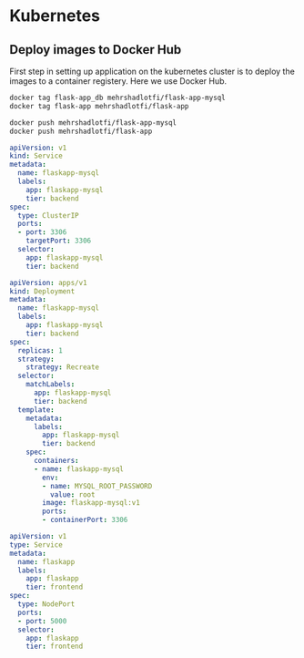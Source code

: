# Kubernetes 


## Deploy images to Docker Hub

First step in setting up application on the kubernetes cluster 
is to deploy the images to a container registery. Here we use 
Docker Hub. 

```bash
docker tag flask-app_db mehrshadlotfi/flask-app-mysql
docker tag flask-app mehrshadlotfi/flask-app

docker push mehrshadlotfi/flask-app-mysql
docker push mehrshadlotfi/flask-app
```

```yaml title="flaskapp-mysql-service"
apiVersion: v1
kind: Service
metadata: 
  name: flaskapp-mysql
  labels:
    app: flaskapp-mysql
    tier: backend
spec:
  type: ClusterIP
  ports:
  - port: 3306
    targetPort: 3306
  selector:
    app: flaskapp-mysql
    tier: backend
```

```yaml title="flaskapp-mysql-deployment"
apiVersion: apps/v1
kind: Deployment
metadata: 
  name: flaskapp-mysql
  labels:
    app: flaskapp-mysql
    tier: backend
spec:
  replicas: 1
  strategy: 
    strategy: Recreate
  selector:
    matchLabels:
      app: flaskapp-mysql
      tier: backend
  template:
    metadata:
      labels:
        app: flaskapp-mysql
        tier: backend
    spec:
      containers:
      - name: flaskapp-mysql
        env:
        - name: MYSQL_ROOT_PASSWORD
          value: root
        image: flaskapp-mysql:v1 
        ports:
        - containerPort: 3306
```

```yaml title="flaskapp-service"
apiVersion: v1
type: Service
metadata: 
  name: flaskapp
  labels:
    app: flaskapp
    tier: frontend
spec:
  type: NodePort
  ports:
  - port: 5000
  selector:
    app: flaskapp
    tier: frontend
```